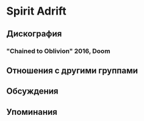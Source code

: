 # Spirit Adrift



## Дискография

### "Chained to Oblivion" 2016, Doom




## Отношения с другими группами


## Обсуждения


## Упоминания

